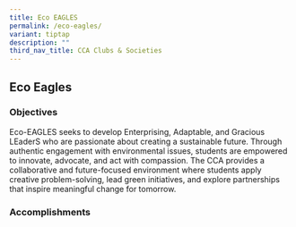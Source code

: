 ```yaml
---
title: Eco EAGLES
permalink: /eco-eagles/
variant: tiptap
description: ""
third_nav_title: CCA Clubs & Societies
---
```

<h2>Eco Eagles</h2>
<h3>Objectives</h3>
<p>Eco-EAGLES seeks to develop Enterprising, Adaptable, and Gracious LEaderS
who are passionate about creating a sustainable future. Through authentic
engagement with environmental issues, students are empowered to innovate,
advocate, and act with compassion. The CCA provides a collaborative and
future-focused environment where students apply creative problem-solving,
lead green initiatives, and explore partnerships that inspire meaningful
change for tomorrow.</p>
<h3>Accomplishments</h3>
<p></p>